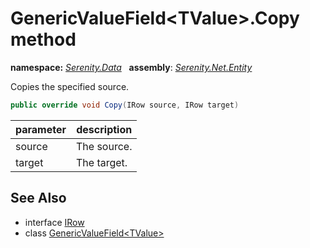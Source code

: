 # GenericValueField&lt;TValue&gt;.Copy method
**namespace:** *[Serenity.Data](../../README.md#serenity.data-namespace)*   **assembly**: *[Serenity.Net.Entity](../../README.md)*

Copies the specified source.

```csharp
public override void Copy(IRow source, IRow target)
```

| parameter | description |
| --- | --- |
| source | The source. |
| target | The target. |

## See Also

* interface [IRow](../IRow.md)
* class [GenericValueField&lt;TValue&gt;](../GenericValueField-1.md)